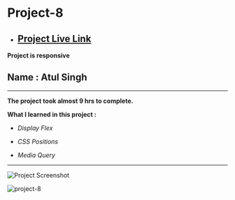 # Project-8

- ## [Project Live Link](https://ineuron-live-class-project-8.netlify.app/ "Netlify")


**Project is responsive**

## Name : Atul Singh

---

**The project took almost 9 hrs to complete.**

**What I learned in this project :**

- _Display Flex_

- _CSS Positions_
- _Media Query_

---

![Project Screenshot](https://img.shields.io/badge/LiveClass-Project--8-skyblue)

![project-8](https://user-images.githubusercontent.com/112545072/211223015-5a4ffff2-6b6a-4e4e-ac42-7c2d1774e131.png)
